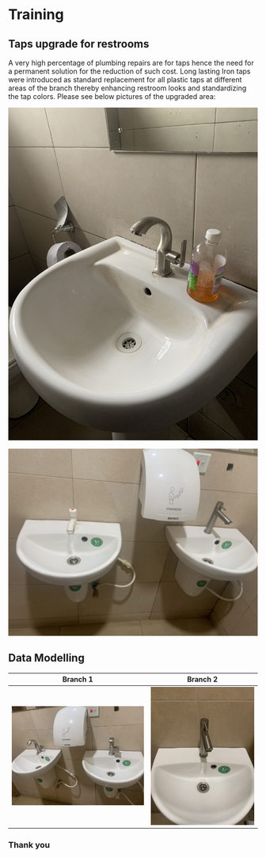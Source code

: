 # Training

## Taps upgrade for restrooms
A very high percentage of plumbing repairs are for taps hence the need for a permanent solution for the reduction of such cost. Long lasting Iron taps were introduced as standard replacement for all plastic taps at different areas of the branch thereby enhancing restroom looks and standardizing the tap colors. Please see below pictures of the upgraded area:

![](IMG_1700.jpg) 

![](IMG_1702.jpg) 

## Data Modelling
Branch 1                        |                     Branch 2
:----------------------------:  | :------------------------------------:
![](IMG_1712.jpg)               | ![](IMG_1717.jpg) 


### Thank you

